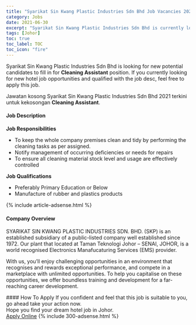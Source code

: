 ```yaml
---
title: "Syarikat Sin Kwang Plastic Industries Sdn Bhd Job Vacancies 2021 - Cleaning Assistant" 
category: Jobs 
date: 2021-06-30 
excerpt: "Syarikat Sin Kwang Plastic Industries Sdn Bhd is currently looking for suitable person to fill in the Cleaning Assistant which positioned at Johor" 
tags: [Johor] 
toc: true 
toc_label: TOC 
toc_icon: "fire" 
--- 
```


<p>Syarikat Sin Kwang Plastic Industries Sdn Bhd is looking for new potential candidates to fill in for <b>Cleaning Assistant</b> position. If you currently looking for new hotel job opportunities and qualified with the job desc, feel free to apply this job.
</p>Jawatan kosong Syarikat Sin Kwang Plastic Industries Sdn Bhd 2021 terkini untuk kekosongan <b>Cleaning Assistant</b>. 
<div><div><h4>Job Description</h4></div><div><div><span><div><p><strong>Job Responsibilities</strong></p><ul><li>To keep the whole company premises clean and tidy by performing the cleaning tasks as per assigned.</li><li>Notify management of occurring deficiencies or needs for repairs&#160;</li><li>To ensure all cleaning material stock level and usage are effectively controlled</li></ul><p><strong>Job Qualifications</strong></p><ul><li>Preferably Primary Education or Below</li><li>Manufacture of rubber and plastics products</li></ul></div></span></div></div></div> 
{% include article-adsense.html %} 
<div><div><h4>Company Overview</h4></div><div><div><span><div><p>SYARIKAT SIN KWANG PLASTIC INDUSTRIES SDN. BHD. (SKP) is an established subsidiary of a public-listed company well established since 1972. Our plant that located at Taman Teknologi Johor &#8211; SENAI, JOHOR, is a world recognised Electronics Manafucaturing Services (EMS) provider.&#160;</p><p>With us, you&#8217;ll enjoy challenging opportunities in an environment that recognises and rewards exceptional performance, and compete in a marketplace with unlimited opportunities. To help you capitalise on these opportunities, we offer boundless training and development for a far-reaching career development.</p></div></span></div></div></div> 
#### How To Apply 
If you confident and feel that this job is suitable to you, go ahead take your action now. <br/> 
Hope you find your dream hotel job in Johor. <br/> 
<a href="https://www.jobstreet.com.my/en/job/cleaning-assistant-4600912?jobId=jobstreet-my-job-4600912" class="btn btn--info" target="_blank" rel="nofollow noopenner">Apply Online</a> 
{% include 300-adsense.html %} 